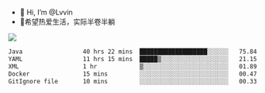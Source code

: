 - 👋 Hi, I’m @Lvvin
- 🍎希望热爱生活，实际半卷半躺
<!--
👀 I’m interested in ...
- 🌱 I’m currently learning ...
- 💞️ I’m looking to collaborate on ...
- 📫 How to reach me ...
->

<!---
Lvvin/Lvvin is a ✨ special ✨ repository because its `README.md` (this file) appears on your GitHub profile.
You can click the Preview link to take a look at your changes.

![Lvvin's GitHub stats](https://github-readme-stats.vercel.app/api?username=Lvvin&theme=default&show_icons=true&count_private=true)
--->

<a href="https://github.com/anuraghazra/github-readme-stats">
  <img align="center" src="https://github-readme-stats-lvvins-projects.vercel.app/api?username=Lvvin&theme=default&show_icons=true&count_private=true" />
</a>

<!--START_SECTION:waka-->

```txt
Java                 40 hrs 22 mins  ███████████████████░░░░░░   75.84 %
YAML                 11 hrs 15 mins  █████▒░░░░░░░░░░░░░░░░░░░   21.15 %
XML                  1 hr            ▒░░░░░░░░░░░░░░░░░░░░░░░░   01.89 %
Docker               15 mins         ░░░░░░░░░░░░░░░░░░░░░░░░░   00.47 %
GitIgnore file       10 mins         ░░░░░░░░░░░░░░░░░░░░░░░░░   00.33 %
```

<!--END_SECTION:waka-->


